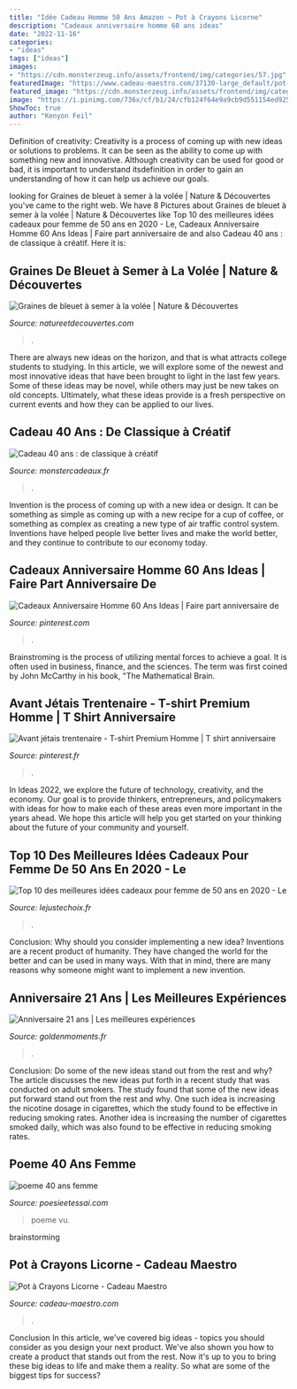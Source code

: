 ```yaml
---
title: "Idée Cadeau Homme 50 Ans Amazon ~ Pot à Crayons Licorne"
description: "Cadeaux anniversaire homme 60 ans ideas"
date: "2022-11-16"
categories:
- "ideas"
tags: ["ideas"]
images:
- "https://cdn.monsterzeug.info/assets/frontend/img/categories/57.jpg"
featuredImage: "https://www.cadeau-maestro.com/37130-large_default/pot-crayons-licorne.jpg"
featured_image: "https://cdn.monsterzeug.info/assets/frontend/img/categories/57.jpg"
image: "https://i.pinimg.com/736x/cf/b1/24/cfb124f64e9a9cb9d551154ed9252a9c.jpg"
ShowToc: true
author: "Kenyon Feil"
---
```



Definition of creativity:
Creativity is a process of coming up with new ideas or solutions to problems. It can be seen as the ability to come up with something new and innovative. Although creativity can be used for good or bad, it is important to understand itsdefinition in order to gain an understanding of how it can help us achieve our goals.

	

		
looking for Graines de bleuet à semer à la volée | Nature &amp; Découvertes you've came to the right web. We have 8 Pictures about Graines de bleuet à semer à la volée | Nature &amp; Découvertes like Top 10 des meilleures idées cadeaux pour femme de 50 ans en 2020 - Le, Cadeaux Anniversaire Homme 60 Ans Ideas | Faire part anniversaire de and also Cadeau 40 ans : de classique à créatif. Here it is:
		
    
## Graines De Bleuet à Semer à La Volée | Nature &amp; Découvertes

<img loading=lazy src="https://cache.natureetdecouvertes.com/Medias/Images/Articles/50161310/690" onerror="this.onerror=null;this.src='https://tse3.mm.bing.net/th?id=OIP.pNOUw54uSanXndLm1e8gdAHaHa&amp;pid=15.1';" alt="Graines de bleuet à semer à la volée | Nature &amp; Découvertes">

_Source: natureetdecouvertes.com_

>. 

	

There are always new ideas on the horizon, and that is what attracts college students to studying. In this article, we will explore some of the newest and most innovative ideas that have been brought to light in the last few years. Some of these ideas may be novel, while others may just be new takes on old concepts. Ultimately, what these ideas provide is a fresh perspective on current events and how they can be applied to our lives.

    
## Cadeau 40 Ans : De Classique à Créatif

<img loading=lazy src="https://cdn.monsterzeug.info/assets/frontend/img/categories/57.jpg" onerror="this.onerror=null;this.src='https://tse1.mm.bing.net/th?id=OIP.9EgbNjXDktpUiYQwL3CgEAHaDt&amp;pid=15.1';" alt="Cadeau 40 ans : de classique à créatif">

_Source: monstercadeaux.fr_

>. 

	

Invention is the process of coming up with a new idea or design. It can be something as simple as coming up with a new recipe for a cup of coffee, or something as complex as creating a new type of air traffic control system. Inventions have helped people live better lives and make the world better, and they continue to contribute to our economy today.

    
## Cadeaux Anniversaire Homme 60 Ans Ideas | Faire Part Anniversaire De

<img loading=lazy src="https://i.pinimg.com/736x/c2/a3/f0/c2a3f002763ef10f309849ef9758bab8.jpg" onerror="this.onerror=null;this.src='https://tse3.mm.bing.net/th?id=OIP.RZkwVsrSLdjd5-l2UA_1-AHaJ3&amp;pid=15.1';" alt="Cadeaux Anniversaire Homme 60 Ans Ideas | Faire part anniversaire de">

_Source: pinterest.com_

>. 

	

Brainstroming is the process of utilizing mental forces to achieve a goal. It is often used in business, finance, and the sciences. The term was first coined by John McCarthy in his book, "The Mathematical Brain.

    
## Avant Jétais Trentenaire - T-shirt Premium Homme | T Shirt Anniversaire

<img loading=lazy src="https://i.pinimg.com/736x/cf/b1/24/cfb124f64e9a9cb9d551154ed9252a9c.jpg" onerror="this.onerror=null;this.src='https://tse1.mm.bing.net/th?id=OIP.nnbbFYAsqRFhSa6W84jWIgHaHa&amp;pid=15.1';" alt="Avant jétais trentenaire - T-shirt Premium Homme | T shirt anniversaire">

_Source: pinterest.fr_

>. 

	

In Ideas 2022, we explore the future of technology, creativity, and the economy. Our goal is to provide thinkers, entrepreneurs, and policymakers with ideas for how to make each of these areas even more important in the years ahead. We hope this article will help you get started on your thinking about the future of your community and yourself.

    
## Top 10 Des Meilleures Idées Cadeaux Pour Femme De 50 Ans En 2020 - Le

<img loading=lazy src="https://lejustechoix.fr/wp-content/uploads/2020/07/50-ans-et-alors.jpg" onerror="this.onerror=null;this.src='https://tse3.mm.bing.net/th?id=OIP.n4stcmqbWFG-7OKqjgXvzAHaE3&amp;pid=15.1';" alt="Top 10 des meilleures idées cadeaux pour femme de 50 ans en 2020 - Le">

_Source: lejustechoix.fr_

>. 

	

Conclusion: Why should you consider implementing a new idea?
Inventions are a recent product of humanity. They have changed the world for the better and can be used in many ways. With that in mind, there are many reasons why someone might want to implement a new invention.

    
## Anniversaire 21 Ans | Les Meilleures Expériences

<img loading=lazy src="https://www.goldenmoments.fr/shopimages/newProducts/seasonalPages/C170A8213E8A.jpg" onerror="this.onerror=null;this.src='https://tse2.mm.bing.net/th?id=OIP.EvAdpkN5ugTDbbSp_9F3AgHaFe&amp;pid=15.1';" alt="Anniversaire 21 ans | Les meilleures expériences">

_Source: goldenmoments.fr_

>. 

	

Conclusion: Do some of the new ideas stand out from the rest and why?
The article discusses the new ideas put forth in a recent study that was conducted on adult smokers. The study found that some of the new ideas put forward stand out from the rest and why. One such idea is increasing the nicotine dosage in cigarettes, which the study found to be effective in reducing smoking rates. Another idea is increasing the number of cigarettes smoked daily, which was also found to be effective in reducing smoking rates.

    
## Poeme 40 Ans Femme

<img loading=lazy src="http://www.poesieetessai.com/images/poeme-40-ans-femme_8.jpg" onerror="this.onerror=null;this.src='https://tse1.mm.bing.net/th?id=OIP.ao-M-YZzkC1ri1tlPZh-HgHaD0&amp;pid=15.1';" alt="poeme 40 ans femme">

_Source: poesieetessai.com_

>poeme vu. 

	
 brainstorming

    
## Pot à Crayons Licorne - Cadeau Maestro

<img loading=lazy src="https://www.cadeau-maestro.com/37130-large_default/pot-crayons-licorne.jpg" onerror="this.onerror=null;this.src='https://tse2.mm.bing.net/th?id=OIP.MMSdygMCQOJwCm4q6TMXwAHaHa&amp;pid=15.1';" alt="Pot à Crayons Licorne - Cadeau Maestro">

_Source: cadeau-maestro.com_

>. 

	

Conclusion
In this article, we've covered big ideas - topics you should consider as you design your next product. We've also shown you how to create a product that stands out from the rest. Now it's up to you to bring these big ideas to life and make them a reality. So what are some of the biggest tips for success?

